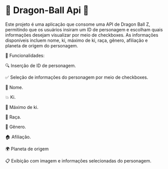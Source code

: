 # 🐉 Dragon-Ball Api 🐉
Este projeto é uma aplicação que consome uma API de Dragon Ball Z, permitindo que os usuários insiram um ID de personagem e escolham quais informações desejam visualizar por meio de checkboxes. As informações disponíveis incluem nome, ki, máximo de ki, raça, gênero, afiliação e planeta de origem do personagem.

🌟 Funcionalidades:

🔍 Inserção de ID de personagem.

✅ Seleção de informações do personagem por meio de checkboxes.

🧑 Nome.

💥 Ki.

🌟 Máximo de ki.

🧬 Raça.

🚻 Gênero.

🏠 Afiliação.

🌍 Planeta de origem

📋 Exibição com imagem e informações selecionadas do personagem.
